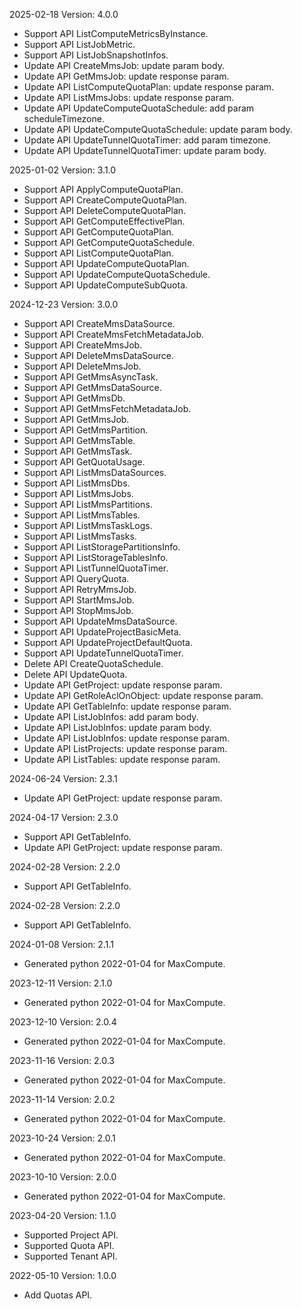 2025-02-18 Version: 4.0.0
- Support API ListComputeMetricsByInstance.
- Support API ListJobMetric.
- Support API ListJobSnapshotInfos.
- Update API CreateMmsJob: update param body.
- Update API GetMmsJob: update response param.
- Update API ListComputeQuotaPlan: update response param.
- Update API ListMmsJobs: update response param.
- Update API UpdateComputeQuotaSchedule: add param scheduleTimezone.
- Update API UpdateComputeQuotaSchedule: update param body.
- Update API UpdateTunnelQuotaTimer: add param timezone.
- Update API UpdateTunnelQuotaTimer: update param body.


2025-01-02 Version: 3.1.0
- Support API ApplyComputeQuotaPlan.
- Support API CreateComputeQuotaPlan.
- Support API DeleteComputeQuotaPlan.
- Support API GetComputeEffectivePlan.
- Support API GetComputeQuotaPlan.
- Support API GetComputeQuotaSchedule.
- Support API ListComputeQuotaPlan.
- Support API UpdateComputeQuotaPlan.
- Support API UpdateComputeQuotaSchedule.
- Support API UpdateComputeSubQuota.


2024-12-23 Version: 3.0.0
- Support API CreateMmsDataSource.
- Support API CreateMmsFetchMetadataJob.
- Support API CreateMmsJob.
- Support API DeleteMmsDataSource.
- Support API DeleteMmsJob.
- Support API GetMmsAsyncTask.
- Support API GetMmsDataSource.
- Support API GetMmsDb.
- Support API GetMmsFetchMetadataJob.
- Support API GetMmsJob.
- Support API GetMmsPartition.
- Support API GetMmsTable.
- Support API GetMmsTask.
- Support API GetQuotaUsage.
- Support API ListMmsDataSources.
- Support API ListMmsDbs.
- Support API ListMmsJobs.
- Support API ListMmsPartitions.
- Support API ListMmsTables.
- Support API ListMmsTaskLogs.
- Support API ListMmsTasks.
- Support API ListStoragePartitionsInfo.
- Support API ListStorageTablesInfo.
- Support API ListTunnelQuotaTimer.
- Support API QueryQuota.
- Support API RetryMmsJob.
- Support API StartMmsJob.
- Support API StopMmsJob.
- Support API UpdateMmsDataSource.
- Support API UpdateProjectBasicMeta.
- Support API UpdateProjectDefaultQuota.
- Support API UpdateTunnelQuotaTimer.
- Delete API CreateQuotaSchedule.
- Delete API UpdateQuota.
- Update API GetProject: update response param.
- Update API GetRoleAclOnObject: update response param.
- Update API GetTableInfo: update response param.
- Update API ListJobInfos: add param body.
- Update API ListJobInfos: update param body.
- Update API ListJobInfos: update response param.
- Update API ListProjects: update response param.
- Update API ListTables: update response param.


2024-06-24 Version: 2.3.1
- Update API GetProject: update response param.


2024-04-17 Version: 2.3.0
- Support API GetTableInfo.
- Update API GetProject: update response param.


2024-02-28 Version: 2.2.0
- Support API GetTableInfo.


2024-02-28 Version: 2.2.0
- Support API GetTableInfo.


2024-01-08 Version: 2.1.1
- Generated python 2022-01-04 for MaxCompute.

2023-12-11 Version: 2.1.0
- Generated python 2022-01-04 for MaxCompute.

2023-12-10 Version: 2.0.4
- Generated python 2022-01-04 for MaxCompute.

2023-11-16 Version: 2.0.3
- Generated python 2022-01-04 for MaxCompute.

2023-11-14 Version: 2.0.2
- Generated python 2022-01-04 for MaxCompute.

2023-10-24 Version: 2.0.1
- Generated python 2022-01-04 for MaxCompute.

2023-10-10 Version: 2.0.0
- Generated python 2022-01-04 for MaxCompute.

2023-04-20 Version: 1.1.0
- Supported Project API.
- Supported Quota API.
- Supported Tenant API.

2022-05-10 Version: 1.0.0
- Add Quotas API.

